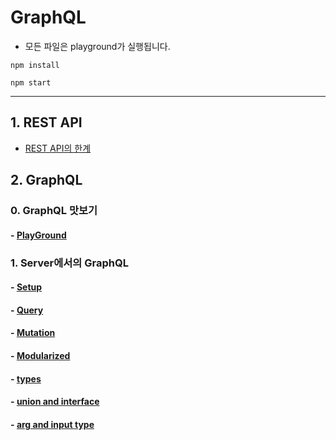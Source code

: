 # GraphQL

- 모든 파일은 playground가 실행됩니다.

```
npm install

npm start
```

---

## 1. REST API

- [REST API의 한계](https://github.com/numeru/graphql-apollo-study/tree/main/1_rest-api)

## 2. GraphQL

### 0. GraphQL 맛보기

#### - [PlayGround](https://github.com/numeru/graphql-apollo-study/tree/main/2_graphql)

### 1. Server에서의 GraphQL

#### - [Setup](https://github.com/numeru/graphql-apollo-study/tree/main/3-1_graphql-api-setup)

#### - [Query](https://github.com/numeru/graphql-apollo-study/tree/main/3-2_server-query)

#### - [Mutation](https://github.com/numeru/graphql-apollo-study/tree/main/3-3_server-mutation)

#### - [Modularized](https://github.com/numeru/graphql-apollo-study/tree/main/4-1_server-modularized)

#### - [types](https://github.com/numeru/graphql-apollo-study/tree/main/4-2_types)

#### - [union and interface](https://github.com/numeru/graphql-apollo-study/tree/main/4-3_union-interface)

#### - [arg and input type](https://github.com/numeru/graphql-apollo-study/tree/main/4-4_arg-input-type)
